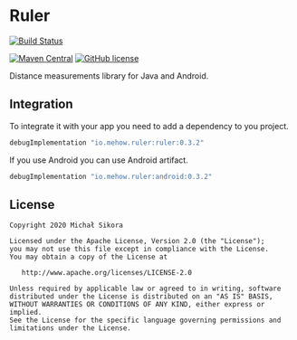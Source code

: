 # Ruler

[![Build Status](https://app.bitrise.io/app/07d245b19bfdcfe5/status.svg?token=eLa51er1EPU3_rvwpL99Kw)](https://app.bitrise.io/app/07d245b19bfdcfe5)

[![Maven Central](https://maven-badges.herokuapp.com/maven-central/io.mehow.ruler/ruler/badge.svg)](https://search.maven.org/search?q=g:io.mehow.ruler)
[![GitHub license](https://img.shields.io/badge/license-Apache%20License%202.0-blue.svg?style=flat)](https://www.apache.org/licenses/LICENSE-2.0)

Distance measurements library for Java and Android.

## Integration

To integrate it with your app you need to add a dependency to you project.

```groovy
debugImplementation "io.mehow.ruler:ruler:0.3.2"
```

If you use Android you can use Android artifact.

```groovy
debugImplementation "io.mehow.ruler:android:0.3.2"
```

## License

    Copyright 2020 Michał Sikora

    Licensed under the Apache License, Version 2.0 (the "License");
    you may not use this file except in compliance with the License.
    You may obtain a copy of the License at

       http://www.apache.org/licenses/LICENSE-2.0

    Unless required by applicable law or agreed to in writing, software
    distributed under the License is distributed on an "AS IS" BASIS,
    WITHOUT WARRANTIES OR CONDITIONS OF ANY KIND, either express or implied.
    See the License for the specific language governing permissions and
    limitations under the License.
